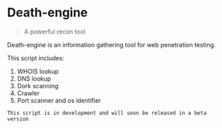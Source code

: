 # Death-engine
> A powerful recon tool 

Death-engine is an information gathering tool for web penetration testing.

This script includes:
1. WHOIS lookup
2. DNS lookup
3. Dork scanning
4. Crawler
5. Port scanner and os identifier

`This script is in development and will soon be released in a beta version`
